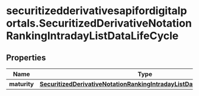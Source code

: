 # securitizedderivativesapifordigitalportals.SecuritizedDerivativeNotationRankingIntradayListDataLifeCycle

## Properties

Name | Type | Description | Notes
------------ | ------------- | ------------- | -------------
**maturity** | [**SecuritizedDerivativeNotationRankingIntradayListDataLifeCycleMaturity**](SecuritizedDerivativeNotationRankingIntradayListDataLifeCycleMaturity.md) |  | [optional] 


